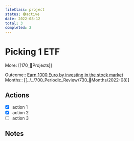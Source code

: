 ```yaml
---
fileClass: project  
status: 🟢active
date: 2022-08-12  
total: 3
completed: 2
---
```


# Picking 1 ETF
More: [[170_💎Projects]]

Outcome:: [Earn 1000 Euro by investing in the stock market](100_Goal_Management/150_🎯Outcomes/Earn%201000%20Euro%20by%20investing%20in%20the%20stock%20market.md)  
Months:: [[../../700_Periodic_Review/730_📅Months/2022-08]]  

## Actions
- [x] action 1
- [x] action 2
- [ ] action 3

## Notes

